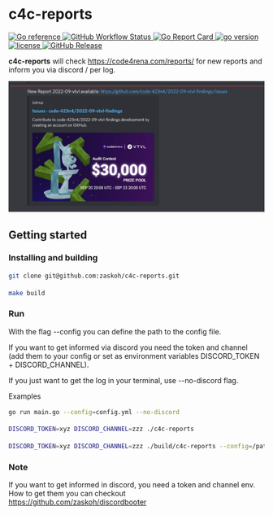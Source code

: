 # c4c-reports

<p>
    <a href="https://pkg.go.dev/github.com/zaskoh/c4c-reports">
        <img alt="Go reference" src="https://img.shields.io/badge/reference-grey?style=flat-square&logo=Go">
    </a>
    <a href="https://github.com/zaskoh/c4c-reports/actions/workflows/test.yml">
        <img alt="GitHub Workflow Status" src="https://github.com/zaskoh/c4c-reports/workflows/Test/badge.svg?style=flat-square">
    </a>
    <a href="https://goreportcard.com/report/github.com/zaskoh/c4c-reports">
        <img alt="Go Report Card" src="https://img.shields.io/badge/go%20report-A+-brightgreen.svg?style=flat-square">
    </a>
    <a href="https://github.com/zaskoh/c4c-reports/blob/main/go.mod">
        <img alt="go version" src="https://img.shields.io/github/go-mod/go-version/zaskoh/c4c-reports?style=flat-square&logo=Go">
    </a>
    <a href="https://github.com/zaskoh/c4c-reports/blob/main/LICENSE">
        <img alt="license" src="https://img.shields.io/github/license/zaskoh/c4c-reports?style=flat-square">
    </a>
    <a href="https://github.com/zaskoh/c4c-reports/releases">
        <img alt="GitHub Release" src="https://img.shields.io/github/v/release/zaskoh/c4c-reports?style=flat-square&include_prereleases&sort=semver">
    </a>
</p>

**c4c-reports** will check https://code4rena.com/reports/ for new reports and inform you via discord / per log.

![discord message](/img/discord-info.png)

## Getting started

### Installing and building
```bash
git clone git@github.com:zaskoh/c4c-reports.git

make build
```

### Run
With the flag --config you can define the path to the config file.  

If you want to get informed via discord you need the token and channel (add them to your config or set as environment variables DISCORD_TOKEN + DISCORD_CHANNEL).

If you just want to get the log in your terminal, use --no-discord flag.

Examples
```bash
go run main.go --config=config.yml --no-discord

DISCORD_TOKEN=xyz DISCORD_CHANNEL=zzz ./c4c-reports

DISCORD_TOKEN=xyz DISCORD_CHANNEL=zzz ./build/c4c-reports --config=/path/to/config.yml
```

### Note
If you want to get informed in discord, you need a token and channel env. How to get them you can checkout https://github.com/zaskoh/discordbooter 